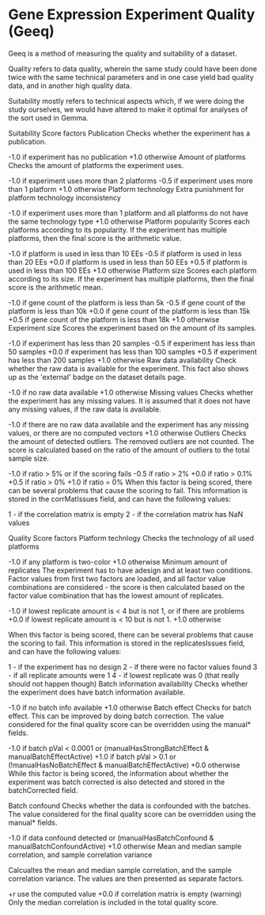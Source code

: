 # Gene Expression Experiment Quality (Geeq)

Geeq is a method of measuring the quality and suitability of a dataset.

Quality refers to data quality, wherein the same study could have been done twice with the same technical parameters and in one case yield bad quality data, and in another high quality data.

Suitability mostly refers to technical aspects which, if we were doing the study ourselves, we would have altered to make it optimal for analyses of the sort used in Gemma.

Suitability Score factors
Publication
Checks whether the experiment has a publication.

-1.0 if experiment has no publication
+1.0 otherwise
Amount of platforms
Checks the amount of platforms the experiment uses.

-1.0 if experiment uses more than 2 platforms
-0.5 if experiment uses more than 1 platform
+1.0 otherwise
Platform technology
Extra punishment for platform technology inconsistency

-1.0 if experiment uses more than 1 platform and all platforms do not have the same technology type
+1.0 otherwise
Platform popularity
Scores each platforms according to its popularity. If the experiment has multiple platforms, then the final score is the arithmetic value.

-1.0 if platform is used in less than 10 EEs
-0.5 if platform is used in less than 20 EEs
+0.0 if platform is used in less than 50 EEs
+0.5 if platform is used in less than 100 EEs
+1.0 otherwise
Platform size
Scores each platform according to its size. If the experiment has multiple platforms, then the final score is the arithmetic mean.

-1.0 if gene count of the platform is less than 5k
-0.5 if gene count of the platform is less than 10k
+0.0 if gene count of the platform is less than 15k
+0.5 if gene count of the platform is less than 18k
+1.0 otherwise
Experiment size
Scores the experiment based on the amount of its samples.

-1.0 if experiment has less than 20 samples
-0.5 if experiment has less than 50 samples
+0.0 if experiment has less than 100 samples
+0.5 if experiment has less than 200 samples
+1.0 otherwise
Raw data availability
Check whether the raw data is available for the experiment. This fact also shows up as the 'external' badge on the dataset details page.

-1.0 if no raw data available
+1.0 otherwise
Missing values
Checks whether the experiment has any missing values. It is assumed that it does not have any missing values, if the raw data is available.

-1.0 if there are no raw data available and the experiment has any missing values, or there are no computed vectors
+1.0 otherwise
Outliers
Checks the amount of detected outliers. The removed outliers are not counted. The score is calculated based on the ratio of the amount of outliers to the total sample size.

-1.0 if ratio > 5% or if the scoring fails
-0.5 if ratio > 2%
+0.0 if ratio > 0.1%
+0.5 if ratio > 0%
+1.0 if ratio = 0%
When this factor is being scored, there can be several problems that cause the scoring to fail. This information is stored in the corrMatIssues field, and can have the following values:

1 - if the correlation matrix is empty
2 - if the correlation matrix has NaN values
 

Quality Score factors
Platform technlogy
Checks the technology of all used platforms

-1.0 if any platform is two-color
+1.0 otherwise
Minimum amount of replicates
The experiment has to have adesign and at least two conditions. Factor values from first two factors are loaded, and all factor value combinations are considered - the score is then calculated based on the factor value combination that has the lowest amount of replicates.

-1.0 if lowest replicate amount is < 4 but is not 1, or if there are problems
+0.0 if lowest replicate amount is < 10 but is not 1.
+1.0 otherwise

When this factor is being scored, there can be several problems that cause the scoring to fail. This information is stored in the replicatesIssues field, and can have the following values:

1 - if the experiment has no design
2 - if there were no factor values found
3 - if all replicate amounts were 1
4 - if lowest replicate was 0 (that really should not happen though)
Batch information availability
Checks whether the experiment does have batch information available.

-1.0 if no batch info available
+1.0 otherwise
Batch effect
Checks for batch effect. This can be improved by doing batch correction. The value considered for the final quality score can be overridden using the manual* fields.

-1.0 if batch pVal &lt; 0.0001 or (manualHasStrongBatchEffect & manualBatchEffectActive)
+1.0 if batch pVal &gt; 0.1 or (!manualHasNoBatchEffect & manualBatchEffectActive)
+0.0 otherwise
While this factor is being scored, the information about whether the experiment was batch corrected is also detected and stored in the batchCorrected field.

Batch confound
Checks whether the data is confounded with the batches. The value considered for the final quality score can be overridden using the manual* fields.

-1.0 if data confound detected or (manualHasBatchConfound &amp; manualBatchConfoundActive)
+1.0 otherwise
Mean and median sample correlation, and sample correlation variance

Calcualtes the mean and median sample correlation, and the sample correlation variance. The values are then presented as separate factors.

+r use the computed value
+0.0 if correlation matrix is empty
(warning) Only the median correlation is included in the total quality score.
